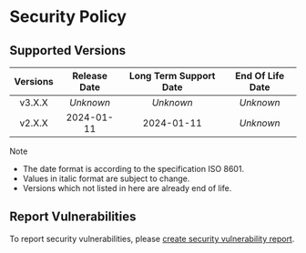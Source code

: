 # Security Policy

## Supported Versions

| **Versions** | **Release Date** | **Long Term Support Date** | **End Of Life Date** |
|:-:|:-:|:-:|:-:|
| v3.X.X | *Unknown* | *Unknown* | *Unknown* |
| v2.X.X | 2024-01-11 | 2024-01-11 | *Unknown* |

> [!NOTE]
> - The date format is according to the specification ISO 8601.
> - Values in italic format are subject to change.
> - Versions which not listed in here are already end of life.

## Report Vulnerabilities

To report security vulnerabilities, please [create security vulnerability report](https://github.com/hugoalh/hugoalh/blob/main/guides/universal-contributing.md#create-security-vulnerability-report).
